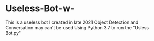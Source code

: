 # Useless-Bot-w-
This is a useless bot I created in late 2021
Object Detection and Conversation may can't be used
Using Python 3.7 to run the "Usless Bot.py"
